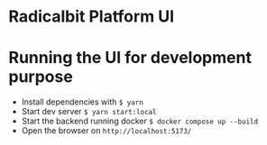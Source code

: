 # Radicalbit Platform UI

Running the UI for development purpose
===============

* Install dependencies with ```$ yarn```
* Start dev server ```$ yarn start:local```
* Start the backend running docker ```$ docker compose up --build```
* Open the browser on ```http://localhost:5173/```